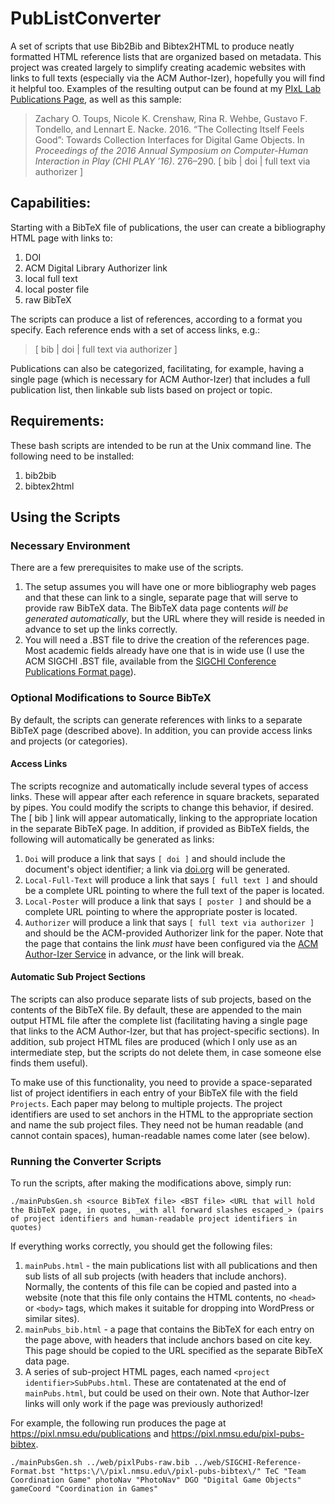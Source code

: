 # PubListConverter
A set of scripts that use Bib2Bib and Bibtex2HTML to produce neatly formatted HTML reference lists that are organized based on metadata.
This project was created largely to simplify creating academic websites with links to full texts (especially via the ACM Author-Izer), hopefully you will find it helpful too. Examples of the resulting output can be found at my [PIxL Lab Publications Page](https://pixl.nmsu.edu/publications), as well as this sample:

> Zachary O. Toups, Nicole K. Crenshaw, Rina R. Wehbe, Gustavo F. Tondello, and Lennart E. Nacke. 2016. “The Collecting Itself Feels Good”: Towards Collection Interfaces for Digital Game Objects. In *Proceedings of the 2016 Annual Symposium on Computer-Human Interaction in Play (CHI PLAY ’16)*. 276–290. [ bib | doi | full text via authorizer ]

## Capabilities:

Starting with a BibTeX file of publications, the user can create a bibliography HTML page with links to:

1. DOI
1. ACM Digital Library Authorizer link
1. local full text
1. local poster file
1. raw BibTeX

The scripts can produce a list of references, according to a format you specify. Each reference ends with a set of access links, e.g.:

> [ bib | doi | full text via authorizer ]

Publications can also be categorized, facilitating, for example, having a single page (which is necessary for ACM Author-Izer) that includes a full publication list, then linkable sub lists based on project or topic. 

## Requirements:

These bash scripts are intended to be run at the Unix command line. The following need to be installed:

1. bib2bib
1. bibtex2html

## Using the Scripts

### Necessary Environment

There are a few prerequisites to make use of the scripts. 

1. The setup assumes you will have one or more bibliography web pages and that these can link to a single, separate page that will serve to provide raw BibTeX data. The BibTeX data page contents _will be generated automatically_, but the URL where they will reside is needed in advance to set up the links correctly.
1. You will need a .BST file to drive the creation of the references page. Most academic fields already have one that is in wide use (I use the ACM SIGCHI .BST file, available from the [SIGCHI Conference Publications Format page](http://www.sigchi.org/publications/chipubform)).

### Optional Modifications to Source BibTeX

By default, the scripts can generate references with links to a separate BibTeX page (described above). In addition, you can provide access links and projects (or categories).

#### Access Links

The scripts recognize and automatically include several types of access links. These will appear after each reference in square brackets, separated by pipes. You could modify the scripts to change this behavior, if desired. The [ bib ] link will appear automatically, linking to the appropriate location in the separate BibTeX page. In addition, if provided as BibTeX fields, the following will automatically be generated as links:

1. `Doi` will produce a link that says `[ doi ]` and should include the document's object identifier; a link via [doi.org](http://dx.doi.org) will be generated.
1. `Local-Full-Text` will produce a link that says `[ full text ]` and should be a complete URL pointing to where the full text of the paper is located.
1. `Local-Poster` will produce a link that says `[ poster ]` and should be a complete URL pointing to where the appropriate poster is located.
1. `Authorizer` will produce a link that says `[ full text via authorizer ]` and should be the ACM-provided Authorizer link for the paper. Note that the page that contains the link *must* have been configured via the [ACM Author-Izer Service](http://www.acm.org/publications/authors/acm-author-izer-service) in advance, or the link will break.

#### Automatic Sub Project Sections

The scripts can also produce separate lists of sub projects, based on the contents of the BibTeX file. By default, these are appended to the main output HTML file after the complete list (facilitating having a single page that links to the ACM Author-Izer, but that has project-specific sections). In addition, sub project HTML files are produced (which I only use as an intermediate step, but the scripts do not delete them, in case someone else finds them useful).

To make use of this functionality, you need to provide a space-separated list of project identifiers in each entry of your BibTeX file with the field `Projects`. Each paper may belong to multiple projects. The project identifiers are used to set anchors in the HTML to the appropriate section and name the sub project files. They need not be human readable (and cannot contain spaces), human-readable names come later (see below).

### Running the Converter Scripts

To run the scripts, after making the modifications above, simply run:

`./mainPubsGen.sh <source BibTeX file> <BST file> <URL that will hold the BibTeX page, in quotes, _with all forward slashes escaped_> (pairs of project identifiers and human-readable project identifiers in quotes)`

If everything works correctly, you should get the following files:

1. `mainPubs.html` - the main publications list with all publications and then sub lists of all sub projects (with headers that include anchors). Normally, the contents of this file can be copied and pasted into a website (note that this file only contains the HTML contents, no `<head>` or `<body>` tags, which makes it suitable for dropping into WordPress or similar sites).
1. `mainPubs_bib.html` - a page that contains the BibTeX for each entry on the page above, with headers that include anchors based on cite key. This page should be copied to the URL specified as the separate BibTeX data page.
1. A series of sub-project HTML pages, each named `<project identifier>SubPubs.html`. These are contatenated at the end of `mainPubs.html`, but could be used on their own. Note that Author-Izer links will only work if the page was previously authorized!

For example, the following run produces the page at https://pixl.nmsu.edu/publications and https://pixl.nmsu.edu/pixl-pubs-bibtex. 

`./mainPubsGen.sh ../web/pixlPubs-raw.bib ../web/SIGCHI-Reference-Format.bst "https:\/\/pixl.nmsu.edu\/pixl-pubs-bibtex\/" TeC "Team Coordination Game" photoNav "PhotoNav" DGO "Digital Game Objects" gameCoord "Coordination in Games"`
